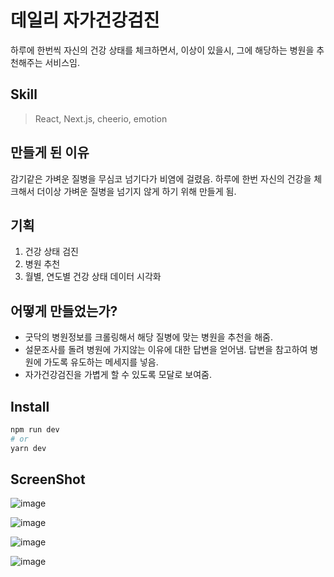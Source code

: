 # 데일리 자가건강검진
하루에 한번씩 자신의 건강 상태를 체크하면서, 이상이 있을시, 그에 해당하는 병원을 추천해주는 서비스임.

## Skill
> React, Next.js, cheerio, emotion

## 만들게 된 이유
감기같은 가벼운 질병을 무심코 넘기다가 비염에 걸렸음. 하루에 한번 자신의 건강을 체크해서 더이상 가벼운 질병을 넘기지 않게 하기 위해 만들게 됨.

## 기획
1. 건강 상태 검진
2. 병원 추천
3. 월별, 연도별 건강 상태 데이터 시각화

## 어떻게 만들었는가?
- 굿닥의 병원정보를 크롤링해서 해당 질병에 맞는 병원을 추천을 해줌.
- 설문조사를 돌려 병원에 가지않는 이유에 대한 답변을 얻어냄. 답변을 참고하여 병원에 가도록 유도하는 메세지를 넣음.
- 자가건강검진을 가볍게 할 수 있도록 모달로 보여줌.

## Install

```bash
npm run dev
# or
yarn dev
```

## ScreenShot

![image](https://user-images.githubusercontent.com/26542929/91632056-35728100-ea19-11ea-9559-7b80f23dc4ba.png)

![image](https://user-images.githubusercontent.com/26542929/91632064-3e635280-ea19-11ea-9f6c-2d5398e4e086.png)

![image](https://user-images.githubusercontent.com/26542929/91632065-428f7000-ea19-11ea-93fd-222b8c3f375f.png)

![image](https://user-images.githubusercontent.com/26542929/91632068-46bb8d80-ea19-11ea-8d8a-8662fa7e806f.png)


